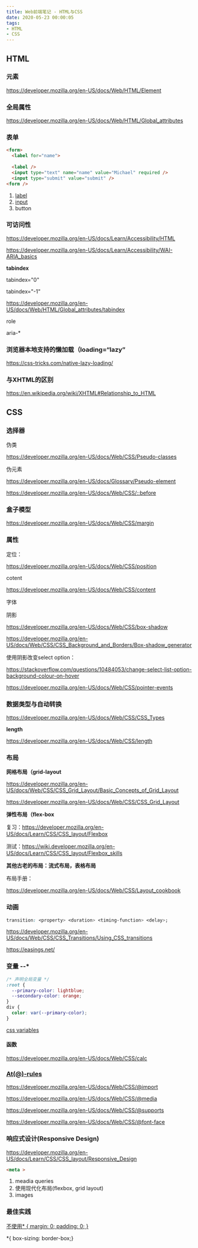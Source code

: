 ```yaml
---
title: Web前端笔记 - HTML与CSS
date: 2020-05-23 00:00:05
tags:
- HTML
- CSS
---
```


## HTML

### 元素

https://developer.mozilla.org/en-US/docs/Web/HTML/Element

### 全局属性

https://developer.mozilla.org/en-US/docs/Web/HTML/Global_attributes

### 表单

```html
<form>
  <label for="name">
      
  <label />
  <input type="text" name="name" value="Michael" required />
  <input type="submit" value="submit" />
<form />
```

1. [label](https://developer.mozilla.org/en-US/docs/Web/HTML/Element/label)
2. [input](https://developer.mozilla.org/en-US/docs/Web/HTML/Element/input)
3. button



### 可访问性

https://developer.mozilla.org/en-US/docs/Learn/Accessibility/HTML

https://developer.mozilla.org/en-US/docs/Learn/Accessibility/WAI-ARIA_basics



**tabindex**

tabindex="0"

tabindex="-1"

https://developer.mozilla.org/en-US/docs/Web/HTML/Global_attributes/tabindex

role

aria-*

### 浏览器本地支持的懒加载（loading=“lazy”

https://css-tricks.com/native-lazy-loading/

### 与XHTML的区别

https://en.wikipedia.org/wiki/XHTML#Relationship_to_HTML

## CSS

### 选择器

伪类

https://developer.mozilla.org/en-US/docs/Web/CSS/Pseudo-classes

伪元素

https://developer.mozilla.org/en-US/docs/Glossary/Pseudo-element

https://developer.mozilla.org/en-US/docs/Web/CSS/::before

### 盒子模型

https://developer.mozilla.org/en-US/docs/Web/CSS/margin

### 属性

定位：

https://developer.mozilla.org/en-US/docs/Web/CSS/position

cotent

https://developer.mozilla.org/en-US/docs/Web/CSS/content

字体

阴影

https://developer.mozilla.org/en-US/docs/Web/CSS/box-shadow

https://developer.mozilla.org/en-US/docs/Web/CSS/CSS_Background_and_Borders/Box-shadow_generator

使用阴影改变select option：

https://stackoverflow.com/questions/10484053/change-select-list-option-background-colour-on-hover



https://developer.mozilla.org/en-US/docs/Web/CSS/pointer-events

### 数据类型与自动转换

https://developer.mozilla.org/en-US/docs/Web/CSS/CSS_Types

**length**

https://developer.mozilla.org/en-US/docs/Web/CSS/length

### 布局

**网格布局（grid-layout**

https://developer.mozilla.org/en-US/docs/Web/CSS/CSS_Grid_Layout/Basic_Concepts_of_Grid_Layout

https://developer.mozilla.org/en-US/docs/Web/CSS/CSS_Grid_Layout

**弹性布局（flex-box**

复习：https://developer.mozilla.org/en-US/docs/Learn/CSS/CSS_layout/Flexbox

测试：https://wiki.developer.mozilla.org/en-US/docs/Learn/CSS/CSS_layout/Flexbox_skills

**其他古老的布局：流式布局，表格布局**

布局手册：

https://developer.mozilla.org/en-US/docs/Web/CSS/Layout_cookbook

### 动画

```css
transition: <property> <duration> <timing-function> <delay>;
```

https://developer.mozilla.org/en-US/docs/Web/CSS/CSS_Transitions/Using_CSS_transitions

https://easings.net/

### 变量 --*

```css
/* 声明全局变量 */
:root {
  --primary-color: lightblue;
  --secondary-color: orange;
}
div {
  color: var(--primary-color);
}
```

[css variables](https://developer.mozilla.org/en-US/docs/Web/CSS/--*)

#### 函数

https://developer.mozilla.org/en-US/docs/Web/CSS/calc

### [At(@)-rules](https://developer.mozilla.org/en-US/docs/Web/CSS/At-rule)

https://developer.mozilla.org/en-US/docs/Web/CSS/@import

https://developer.mozilla.org/en-US/docs/Web/CSS/@media

https://developer.mozilla.org/en-US/docs/Web/CSS/@supports

https://developer.mozilla.org/en-US/docs/Web/CSS/@font-face

### 响应式设计(Responsive Design)

https://developer.mozilla.org/en-US/docs/Learn/CSS/CSS_layout/Responsive_Design

```html
<meta >
```

1. meadia queries
2. 使用现代化布局(flexbox, grid layout)
3. images

### 最佳实践

[不使用* { margin: 0; padding: 0; }](https://www.google.com/search?q=*+%7B+margin%3A+0%3B+padding%3A+0%3B+%7D&oq=*+%7B+margin%3A+0%3B+padding%3A+0%3B+%7D)

*{ box-sizing: border-box;}

